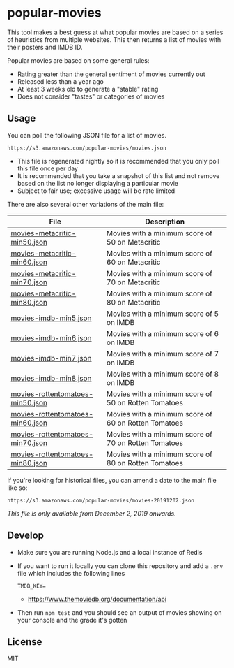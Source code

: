 # popular-movies

This tool makes a best guess at what popular movies are based on a
series of heuristics from multiple websites. This then returns a
list of movies with their posters and IMDB ID.

Popular movies are based on some general rules:

* Rating greater than the general sentiment of movies currently out
* Released less than a year ago
* At least 3 weeks old to generate a "stable" rating
* Does not consider "tastes" or categories of movies

## Usage

You can poll the following JSON file for a list of movies.

```
https://s3.amazonaws.com/popular-movies/movies.json
```

  * This file is regenerated nightly so it is recommended that you
    only poll this file once per day
  * It is recommended that you take a snapshot of this list and not
    remove based on the list no longer displaying a particular movie
  * Subject to fair use; excessive usage will be rate limited

There are also several other variations of the main file:

| File | Description |
| -- | -- |
| [movies-metacritic-min50.json](https://s3.amazonaws.com/popular-movies/movies-metacritic-min50.json) | Movies with a minimum score of 50 on Metacritic |
| [movies-metacritic-min60.json](https://s3.amazonaws.com/popular-movies/movies-metacritic-min60.json) | Movies with a minimum score of 60 on Metacritic |
| [movies-metacritic-min70.json](https://s3.amazonaws.com/popular-movies/movies-metacritic-min70.json) | Movies with a minimum score of 70 on Metacritic |
| [movies-metacritic-min80.json](https://s3.amazonaws.com/popular-movies/movies-metacritic-min80.json) | Movies with a minimum score of 80 on Metacritic |
| [movies-imdb-min5.json](https://s3.amazonaws.com/popular-movies/movies-imdb-min5.json) | Movies with a minimum score of 5 on IMDB |
| [movies-imdb-min6.json](https://s3.amazonaws.com/popular-movies/movies-imdb-min6.json) | Movies with a minimum score of 6 on IMDB |
| [movies-imdb-min7.json](https://s3.amazonaws.com/popular-movies/movies-imdb-min7.json) | Movies with a minimum score of 7 on IMDB |
| [movies-imdb-min8.json](https://s3.amazonaws.com/popular-movies/movies-imdb-min8.json) | Movies with a minimum score of 8 on IMDB |
| [movies-rottentomatoes-min50.json](https://s3.amazonaws.com/popular-movies/movies-rottentomatoes-min50.json) | Movies with a minimum score of 50 on Rotten Tomatoes |
| [movies-rottentomatoes-min60.json](https://s3.amazonaws.com/popular-movies/movies-rottentomatoes-min60.json) | Movies with a minimum score of 60 on Rotten Tomatoes |
| [movies-rottentomatoes-min70.json](https://s3.amazonaws.com/popular-movies/movies-rottentomatoes-min70.json) | Movies with a minimum score of 70 on Rotten Tomatoes |
| [movies-rottentomatoes-min80.json](https://s3.amazonaws.com/popular-movies/movies-rottentomatoes-min80.json) | Movies with a minimum score of 80 on Rotten Tomatoes |

If you're looking for historical files, you can amend a date to the
main file like so:

```
https://s3.amazonaws.com/popular-movies/movies-20191202.json
```

_This file is only available from December 2, 2019 onwards._

## Develop

* Make sure you are running Node.js and a local instance of Redis

* If you want to run it locally you can clone this repository and add a
  `.env` file which includes the following lines

    ```
    TMDB_KEY=
    ```

  * https://www.themoviedb.org/documentation/api

* Then run `npm test` and you should see an output of movies showing on
  your console and the grade it's gotten

## License

MIT
